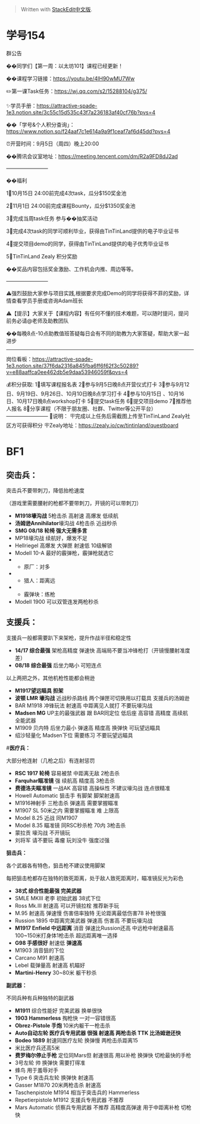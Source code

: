 


> Written with [StackEdit中文版](https://stackedit.cn/).

# **学号154**


群公告

��同学们【第一周：以太坊101】课程已经更新！

��课程学习链接：https://youtu.be/4IH90wMU7Ww

✏️第一课Task任务：https://wj.qq.com/s2/15288104/g375/

✨学员手册：https://attractive-spade-1e3.notion.site/3c55c15d535c43f7a236183af40cf76b?pvs=4

��「学号&个人积分查询」：https://www.notion.so/f24aaf7c1e614a9a9f1ceaf7af6d45dd?pvs=4

⏰开营时间：9月5日（周四）晚上20:00

��腾讯会议室地址：https://meeting.tencent.com/dm/R2a9FD8dJ2ad

————————

��福利

1⃣️10月15日 24:00前完成4次task，瓜分$150奖金池

2⃣️11月1日 24:00前完成课程Bounty，瓜分$1350奖金池

3⃣️完成当周task任务 参与��抽奖活动

3⃣️完成4次task的同学可顺利毕业，获得由TinTinLand提供的电子毕业证书

4⃣️提交项目demo的同学，获得由TinTinLand提供的电子优秀毕业证书

5⃣️TinTinLand Zealy 积分奖励

��奖品内容包括奖金激励、工作机会内推、周边等等。

————————

⚠️强烈鼓励大家参与项目实践,根据要求完成Demo的同学将获得不菲的奖励，详情查看学员手册或咨询Adam班长

⚠️【提示】大家关于【课程内容】有任何不懂的技术难题，可以随时提问，提问前务必请@老师及助教团队

��每晚8点-10点助教值班答疑每日会有不同的助教为大家答疑，帮助大家一起进步

-------------------------

岗位看板：https://attractive-spade-1e3.notion.site/37f6da2316a845fba6ff6f62f3c50289?v=e88aaffca0ee462db5e9daa53946059f&pvs=4

💰积分获取:
1⃣️填写课程报名表
2⃣️参与9月5日晚8点开营仪式打卡
3⃣️参与9月12日、9月19日、9月26日、10月10日晚8点学习打卡
4⃣️参与10月15日 、10月16日、10月17日晚8点workshop打卡
5⃣️提交task任务
6⃣️提交项目demo
7⃣️推荐他人报名
8⃣️分享课程（不限于朋友圈、社群、Twitter等公开平台）
————————
🧨说明：
🪧完成以上任务后需截图上传至TinTinLand Zealy社区方可获得积分
🪧Zealy地址：https://zealy.io/cw/tintinland/questboard

# BF1

## **突击兵：**

突击兵不要带刺刀，降低抬枪速度

（游戏里需要腰射的枪都不要带刺刀，开镜的可以带刺刀）

-   **M1918壕沟战** 5枪击杀 高射速 高爆发 低续航
-   **汤姆逊Annihilator**壕沟战 4枪击杀 近战秒杀
-   **SMG 08/18 轮椅 强大无需多言**
-   MP18壕沟战 续航好，爆发不足
-   Hellriegel 高爆发 大弹匣 射速低 10级解锁
-   Modell 10-A 最好的霰弹枪，霰弹枪就选它
-   - 原厂：对多
-   - 猎人：距离远
-   - 霰弹块：练枪
-   Modell 1900 可以双管连发两枪秒杀

  

## **支援兵：**

支援兵一般都需要趴下来架枪，提升作战半径和稳定性

-   **14/17 综合最强** 架枪高精度 弹速快 高端局不要当冲锋枪打（开镜慢腰射准度差）
-   **08/18 综合最强** 后坐力略小 可短连点

以上两把之外，其他机枪性能都会稍逊

-   **M1917望远瞄具 担架**
-   **波顿 LMR 壕沟战** 近战秒杀路线 两个弹匣可切换用以打载具 支援兵的汤姆逊
-   BAR M1918 冲锋玩法 射速高 中距离见人就打 不要玩壕沟战
-   **Madsen MG** UP主的最强武器 跟 BAR同定位 低后座 高容错 高精度 高续航 全能武器
-   M1909 贝内特 后坐力最小 弹速高 精度高 换弹快 可玩望远瞄具
-   绍沙轻量化 Madsen下位 需要练习 不要玩望远瞄具

  

#**医疗兵：**

大部分枪连射（几枪之后）有连射惩罚

-   **RSC 1917 轮椅** 容易被禁 中距离无敌 2枪击杀
-   **Farquhar瞄准镜** 强 续航高 精度高 3枪击杀
-   **费德洛夫瞄准镜** 一战AK 高容错 高操纵性 不建议壕沟战 连点很精准
-   Howell Automatic 狙击手 有脚架 脚架射速高
-   M1916神射手 三枪击杀 弹速高 需要掌握瞄准
-   M1907 SL 50米之内 需要掌握瞄准 难 上限高
-   Model 8.25 近战 同M1907
-   Model 8.35 瞄准镜 同RSC秒杀枪 70内 3枪击杀
-   蒙拉贡 壕沟战 不开镜玩
-   刘将军 请不要玩 毒瘤 玩刘没牛 强度过强

  

**狙击兵：**

各个武器各有特色，狙击枪不建议使用脚架

每把狙击枪都存在独特的致死距离，处于敌人致死距离时，瞄准镜反光为彩色

-   **38式 综合性能最强 完美武器**
-   SMLE MKIII 老李 初始武器 38式下位
-   Ross Mk.III 射速高 可以开镜拉栓 推荐新手玩
-   M.95 射速高 弹速慢 伤害倍率独特 无论距离最低伤害78 补枪很强
-   Russion 1895 中距离完美武器 弹速高 伤害高 不要玩壕沟战
-   **M1917 Enfield 中远距离** 消音 弹速比Russion还高 中远枪中射速最高 100~150米打身体1枪击杀 超远距离唯一选择
-   **G98 手感很好** 射速低 **弹速高**
-   M1903 消音狙的下位
-   Carcano M91 射速高
-   Lebel 载弹量高 射速高 机瞄好
-   **Martini-Henry** 30~80米 躯干秒杀

  

**副武器：**

不同兵种有兵种独特的副武器

-   **M1911** 综合性能好 完美武器 换单很快
-   **1903 Hammerless** 掏枪快 一对一容错很高
-   **Obrez-Pistole 手炮** 10米内躯干一枪击杀
-   **Auto自动左轮 医疗兵专用武器 很强 射速高 两枪击杀 TTK 比汤姆逊还快**
-   **Bodeo 1889** 射速同医疗左轮 换弹慢 两枪击杀距离15
-   米比医疗兵还高5米
-   **费罗梅尔停止手枪** 定位同Mars但 射速很高 用以补枪 换弹快 切枪最快的手枪
-   3号左轮 帅 换弹快 需要打得准
-   蜂鸟 用于羞辱对手
-   Type 6 突击兵左轮 换弹快 射速高
-   Gasser M1870 20米两枪击杀 射速高
-   Taschenpistole M1914 相当于突击兵的 Hammerless
-   Repetierpistole M1912 支援兵专用武器 不推荐
-   Mars Automatic 侦察兵专用武器 不推荐 高精度高弹速 用于中距离补枪 切枪快
<!--stackedit_data:
eyJoaXN0b3J5IjpbODM0ODc3MDYyLC0xMDkxNjExMjI5LC0xMD
kxNjExMjI5LDI5MjUwODQ4NSwzODk1MjkzMjAsNDgwNTIzMjkw
LDg5Nzg1NjIzMV19
-->
